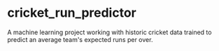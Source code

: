 # cricket_run_predictor
A machine learning project working with historic cricket data trained to predict an average team's expected runs per over.
